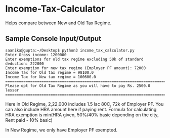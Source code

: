 # Income-Tax-Calculator
Helps compare between New and Old Tax Regime.

## Sample Console Input/Output
```
saanika@gupta:~/Desktop$ python3 income_tax_calculator.py 
Enter Gross income: 1200000
Enter exemptions for old tax regime excluding 50k of standard deduction: 222000
Enter exemption for new tax regime (Employer PF amount): 72000
Income Tax for Old tax regime = 98100.0
Income Tax for New tax regime = 100600.0
===============================================================================
Please opt for Old Tax Regime as you will have to pay Rs. 2500.0 lesser
===============================================================================
```

Here in Old Regime, 2,22,000 includes 1.5 lac 80C, 72k of Employer PF. You can also include HRA amount here if paying rent.
Formula for calculating HRA exemption is min(HRA given, 50%/40% basic depending on the city, Rent paid - 10% basic)

In New Regime, we only have Employer PF exempted.
